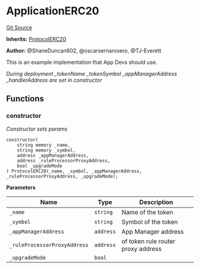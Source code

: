 # ApplicationERC20
[Git Source](https://github.com/thrackle-io/rules-protocol/blob/9adfea3f253340fbb4af30cdc0009d491b72e160/src/example/ApplicationERC20.sol)

**Inherits:**
[ProtocolERC20](/src/token/ProtocolERC20.sol/contract.ProtocolERC20.md)

**Author:**
@ShaneDuncan602, @oscarsernarosero, @TJ-Everett

This is an example implementation that App Devs should use.

*During deployment _tokenName _tokenSymbol _appManagerAddress _handlerAddress are set in constructor*


## Functions
### constructor

*Constructor sets params*


```solidity
constructor(
    string memory _name,
    string memory _symbol,
    address _appManagerAddress,
    address _ruleProcessorProxyAddress,
    bool _upgradeMode
) ProtocolERC20(_name, _symbol, _appManagerAddress, _ruleProcessorProxyAddress, _upgradeMode);
```
**Parameters**

|Name|Type|Description|
|----|----|-----------|
|`_name`|`string`|Name of the token|
|`_symbol`|`string`| Symbol of the token|
|`_appManagerAddress`|`address`|App Manager address|
|`_ruleProcessorProxyAddress`|`address`|of token rule router proxy address|
|`_upgradeMode`|`bool`||


